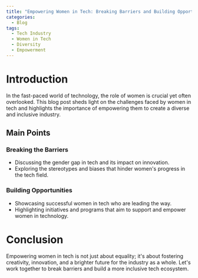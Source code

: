 ```yaml
---
title: "Empowering Women in Tech: Breaking Barriers and Building Opportunities"
categories:
  - Blog
tags:
  - Tech Industry
  - Women in Tech
  - Diversity
  - Empowerment
---
```


# Introduction
In the fast-paced world of technology, the role of women is crucial yet often overlooked. This blog post sheds light on the challenges faced by women in tech and highlights the importance of empowering them to create a diverse and inclusive industry.

## Main Points
### Breaking the Barriers
- Discussing the gender gap in tech and its impact on innovation.
- Exploring the stereotypes and biases that hinder women's progress in the tech field.

### Building Opportunities
- Showcasing successful women in tech who are leading the way.
- Highlighting initiatives and programs that aim to support and empower women in technology.

# Conclusion
Empowering women in tech is not just about equality; it's about fostering creativity, innovation, and a brighter future for the industry as a whole. Let's work together to break barriers and build a more inclusive tech ecosystem.